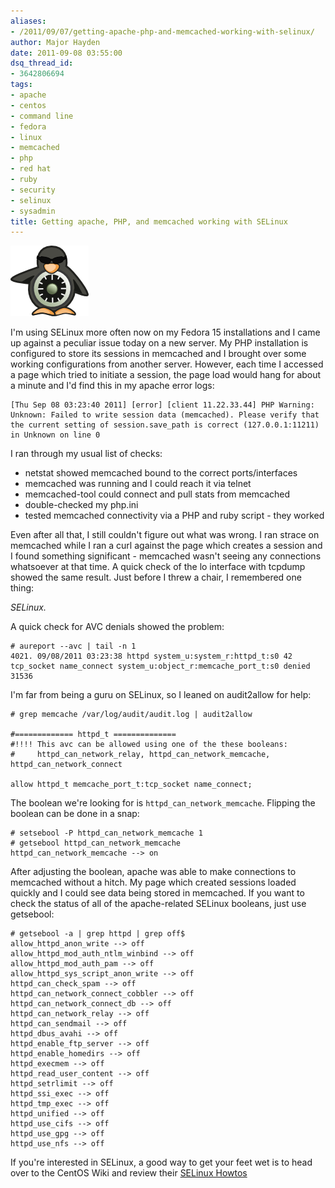```yaml
---
aliases:
- /2011/09/07/getting-apache-php-and-memcached-working-with-selinux/
author: Major Hayden
date: 2011-09-08 03:55:00
dsq_thread_id:
- 3642806694
tags:
- apache
- centos
- command line
- fedora
- linux
- memcached
- php
- red hat
- ruby
- security
- selinux
- sysadmin
title: Getting apache, PHP, and memcached working with SELinux
---
```


![1]

I'm using SELinux more often now on my Fedora 15 installations and I came up against a peculiar issue today on a new server. My PHP installation is configured to store its sessions in memcached and I brought over some working configurations from another server. However, each time I accessed a page which tried to initiate a session, the page load would hang for about a minute and I'd find this in my apache error logs:

```
[Thu Sep 08 03:23:40 2011] [error] [client 11.22.33.44] PHP Warning:
Unknown: Failed to write session data (memcached). Please verify that
the current setting of session.save_path is correct (127.0.0.1:11211)
in Unknown on line 0
```

I ran through my usual list of checks:

* netstat showed memcached bound to the correct ports/interfaces
* memcached was running and I could reach it via telnet
* memcached-tool could connect and pull stats from memcached
* double-checked my php.ini
* tested memcached connectivity via a PHP and ruby script - they worked

Even after all that, I still couldn't figure out what was wrong. I ran strace on memcached while I ran a curl against the page which creates a session and I found something significant - memcached wasn't seeing any connections whatsoever at that time. A quick check of the lo interface with tcpdump showed the same result. Just before I threw a chair, I remembered one thing:

_SELinux._

A quick check for AVC denials showed the problem:

```
# aureport --avc | tail -n 1
4021. 09/08/2011 03:23:38 httpd system_u:system_r:httpd_t:s0 42 tcp_socket name_connect system_u:object_r:memcache_port_t:s0 denied 31536
```


I'm far from being a guru on SELinux, so I leaned on audit2allow for help:

```
# grep memcache /var/log/audit/audit.log | audit2allow

#============= httpd_t ==============
#!!!! This avc can be allowed using one of the these booleans:
#     httpd_can_network_relay, httpd_can_network_memcache, httpd_can_network_connect

allow httpd_t memcache_port_t:tcp_socket name_connect;
```


The boolean we're looking for is `httpd_can_network_memcache`. Flipping the boolean can be done in a snap:

```
# setsebool -P httpd_can_network_memcache 1
# getsebool httpd_can_network_memcache
httpd_can_network_memcache --> on
```


After adjusting the boolean, apache was able to make connections to memcached without a hitch. My page which created sessions loaded quickly and I could see data being stored in memcached. If you want to check the status of all of the apache-related SELinux booleans, just use getsebool:

```
# getsebool -a | grep httpd | grep off$
allow_httpd_anon_write --> off
allow_httpd_mod_auth_ntlm_winbind --> off
allow_httpd_mod_auth_pam --> off
allow_httpd_sys_script_anon_write --> off
httpd_can_check_spam --> off
httpd_can_network_connect_cobbler --> off
httpd_can_network_connect_db --> off
httpd_can_network_relay --> off
httpd_can_sendmail --> off
httpd_dbus_avahi --> off
httpd_enable_ftp_server --> off
httpd_enable_homedirs --> off
httpd_execmem --> off
httpd_read_user_content --> off
httpd_setrlimit --> off
httpd_ssi_exec --> off
httpd_tmp_exec --> off
httpd_unified --> off
httpd_use_cifs --> off
httpd_use_gpg --> off
httpd_use_nfs --> off
```


If you're interested in SELinux, a good way to get your feet wet is to head over to the CentOS Wiki and review their [SELinux Howtos][2]

 [1]: /wp-content/uploads/2011/09/selinux-penguin-125.png
 [2]: http://wiki.centos.org/HowTos/SELinux